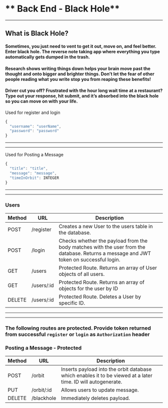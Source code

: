 # ** Back End - Black Hole**
---
## What is Black Hole?

#### Sometimes, you just need to vent to get it out, move on, and feel better.  Enter black hole. The reverse note taking app where everything you type automatically gets dumped in the trash. 
#### Research shows writing things down helps your brain move past the thought and onto bigger and brighter things. Don’t let the fear of other people reading what you write stop you from reaping these benefits! 
#### Driver cut you off? Frustrated with the hour long wait time at a restaurant? Type out your response, hit submit, and it’s absorbed into the black hole so you can move on with your life. 



Used for register and login
```js
{
  "username": "userName",
  "password": "password"
}
```
---
---

Used for Posting a Message
```js
{
  "title": "title",
  "message": "message",
  "timeInOrbit": INTEGER
}
```
---
---

### Users

| Method | URL                | Description                                                                                                                                                                      |
| ------ | ------------------ | -------------------------------------------------------------------------------------------------------------------------------------------------------------------------------- |
| POST   | /register          | Creates a new User to the users table in the database.                                                                                                                           |
| POST   | /login             | Checks whether the payload from the body matches with the user from the database. Returns a message and JWT token on successful login.                                           |
| GET    | /users             | Protected Route. Returns an array of User objects of all users.                                                                                                                  |
| GET    | /users/:id         | Protected Route. Returns an array of objects for the user by ID                                                                                                                  |
| DELETE | /users/:id         | Protected Route. Deletes a User by specific ID.                                                                                                                                  |

---

---

### The following routes are protected. Provide token returned from successful `register` or `login` as `Authorization` header

### Posting a Message - Protected
| Method | URL                | Description                                                                                                                                                                      |
| ------ | ------------------ | ---------------------------------------------------------------------------------------------------------------------------------------------------------------------------------|
| POST   | /orbit             | Inserts payload into the orbit database which enables it to be viewed at a later time. ID will autogenerate.                                                                                          |
| PUT    | /orbit/:id         | Allows users to update message.                                                                                                                                                  |
| DELETE | /blackhole         | Immediately deletes payload.                                                                                                                                                     |
